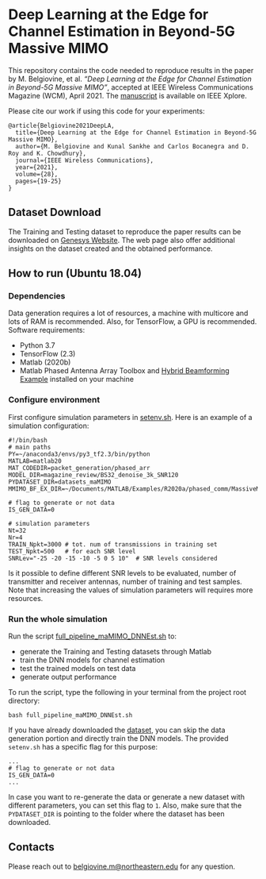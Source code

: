 # Deep Learning at the Edge for Channel Estimation in Beyond-5G Massive MIMO
This repository contains the code needed to reproduce results in the paper  by M. Belgiovine, et al. *“Deep Learning at the Edge for Channel Estimation in Beyond-5G Massive MIMO”*, accepted at IEEE Wireless Communications Magazine (WCM),  April 2021. The [manuscript](https://ieeexplore.ieee.org/abstract/document/9430899) is available on IEEE Xplore.

Please cite our work if using this code for your experiments:
```
@article{Belgiovine2021DeepLA,
  title={Deep Learning at the Edge for Channel Estimation in Beyond-5G Massive MIMO},
  author={M. Belgiovine and Kunal Sankhe and Carlos Bocanegra and D. Roy and K. Chowdhury},
  journal={IEEE Wireless Communications},
  year={2021},
  volume={28},
  pages={19-25}
}
```


## Dataset Download
The Training and Testing dataset to reproduce the paper results can be downloaded on [Genesys Website](https://genesys-lab.org/CS-5g-beyond). The web page also offer additional insights on the dataset created and the obtained performance.

## How to run (Ubuntu 18.04)
### Dependencies
Data generation requires a lot of resources, a machine with multicore and lots of RAM is recommended. Also, for TensorFlow, a GPU is recommended.
Software requirements:
- Python 3.7
- TensorFlow (2.3)
- Matlab (2020b)
- Matlab Phased Antenna Array Toolbox and [Hybrid Beamforming Example](https://www.mathworks.com/help/phased/ug/massive-mimo-hybrid-beamforming.html) installed on your machine
### Configure environment
First configure simulation parameters in [setenv.sh](setenv.sh). Here is an example of a simulation configuration:
```
#!/bin/bash
# main paths
PY=~/anaconda3/envs/py3_tf2.3/bin/python
MATLAB=matlab20
MAT_CODEDIR=packet_generation/phased_arr
MODEL_DIR=magazine_review/BS32_denoise_3k_SNR120
PYDATASET_DIR=datasets_maMIMO
MMIMO_BF_EX_DIR=~/Documents/MATLAB/Examples/R2020a/phased_comm/MassiveMIMOHybridBeamformingExample

# flag to generate or not data
IS_GEN_DATA=0

# simulation parameters
Nt=32
Nr=4
TRAIN_Npkt=3000	# tot. num of transmissions in training set
TEST_Npkt=500	# for each SNR level
SNRLev="-25 -20 -15 -10 -5 0 5 10"  # SNR levels considered
```
Is it possible to define different SNR levels to be evaluated, number of transmitter and receiver antennas, number of training and test samples. Note that increasing the values of simulation parameters will requires more resources.

### Run the whole simulation
Run the script [full_pipeline_maMIMO_DNNEst.sh](full_pipeline_maMIMO_DNNEst.sh) to:
- generate the Training and Testing datasets through Matlab
- train the DNN models for channel estimation
- test the trained models on test data
- generate output performance

To run the script, type the following in your terminal from the project root directory:
```
bash full_pipeline_maMIMO_DNNEst.sh
```
If you have already downloaded the [dataset](https://genesys-lab.org/CS-5g-beyond), you can skip the data generation portion and directly train the DNN models. The provided `setenv.sh` has a specific flag for this purpose:
```shell script
...
# flag to generate or not data
IS_GEN_DATA=0
...
```
In case you want to re-generate the data or generate a new dataset with different parameters, you can set this flag to `1`. Also, make sure that the `PYDATASET_DIR` is pointing to the folder where the dataset has been downloaded.


## Contacts
Please reach out to belgiovine.m@northeastern.edu for any question. 
